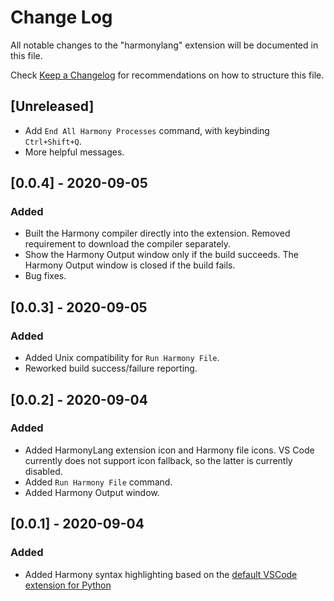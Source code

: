 # Change Log

All notable changes to the "harmonylang" extension will be documented in this file.

Check [Keep a Changelog](http://keepachangelog.com/) for recommendations on how to structure this file.

## [Unreleased]

- Add `End All Harmony Processes` command, with keybinding `Ctrl+Shift+Q`.
- More helpful messages.

## [0.0.4] - 2020-09-05
### Added
- Built the Harmony compiler directly into the extension. Removed requirement to download the compiler separately.
- Show the Harmony Output window only if the build succeeds. The Harmony Output window is closed if the build fails.
- Bug fixes.

## [0.0.3] - 2020-09-05
### Added
 - Added Unix compatibility for `Run Harmony File`.
 - Reworked build success/failure reporting.

## [0.0.2] - 2020-09-04
### Added
 - Added HarmonyLang extension icon and Harmony file icons. VS Code currently does not support icon fallback, so the latter is currently disabled.
 - Added `Run Harmony File` command.
 - Added Harmony Output window.

## [0.0.1] - 2020-09-04
### Added
 - Added Harmony syntax highlighting based on the [default VSCode extension for Python](https://github.com/microsoft/vscode)